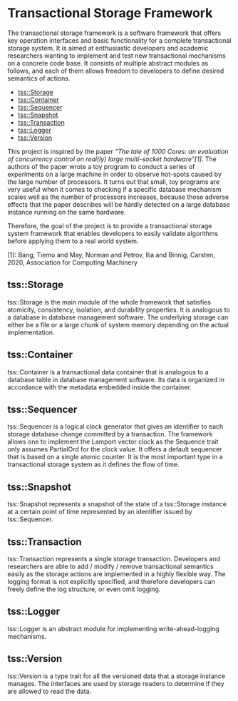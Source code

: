 <!--
SPDX-FileCopyrightText: 2021 Changgyoo Park <wvwwvwwv@me.com>

SPDX-License-Identifier: Apache-2.0
-->

# Transactional Storage Framework

The transactional storage framework is a software framework that offers key operation interfaces and basic functionality for a complete transactional storage system. It is aimed at enthusiastic developers and academic researchers wanting to implement and test new transactional mechanisms on a concrete code base. It consists of multiple abstract modules as follows, and each of them allows freedom to developers to define desired semantics of actions.

* [tss::Storage](#storage)
* [tss::Container](#container)
* [tss::Sequencer](#sequencer)
* [tss::Snapshot](#snapshot)
* [tss::Transaction](#transaction)
* [tss::Logger](#logger)
* [tss::Version](#version)

This project is inspired by the paper <cite>"The tale of 1000 Cores: an evaluation of concurrency control on real(ly) large multi-socket hardware"[1]</cite>. The authors of the paper wrote a toy program to conduct a series of experiments on a large machine in order to observe hot-spots caused by the large number of processors. It turns out that small, toy programs are very useful when it comes to checking if a specific database mechanism scales well as the number of processors increases, because those adverse effects that the paper describes will be hardly detected on a large database instance running on the same hardware.

Therefore, the goal of the project is to provide a transactional storage system framework that enables developers to easily validate algorithms before applying them to a real world system.

[1]: Bang, Tiemo and May, Norman and Petrov, Ilia and Binnig, Carsten, 2020, Association for Computing Machinery

## tss::Storage <a name="storage">

tss::Storage is the main module of the whole framework that satisfies atomicity, consistency, isolation, and durability properties. It is analogous to a database in database management software. The underlying storage can either be a file or a large chunk of system memory depending on the actual implementation.

## tss::Container <a name="container">

tss::Container is a transactional data container that is analogous to a database table in database management software. Its data is organized in accordance with the metadata embedded inside the container.

## tss::Sequencer <a name="sequencer">

tss::Sequencer is a logical clock generator that gives an identifier to each storage database change committed by a transaction. The framework allows one to implement the Lamport vector clock as the Sequence trait only assumes PartialOrd for the clock value. It offers a default sequencer that is based on a single atomic counter. It is the most important type in a transactional storage system as it defines the flow of time.

## tss::Snapshot <a name="snapshot">

tss::Snapshot represents a snapshot of the state of a tss::Storage instance at a certain point of time represented by an identifier issued by tss::Sequencer.

## tss::Transaction <a name="transaction">

tss::Transaction represents a single storage transaction. Developers and researchers are able to add / modify / remove transactional semantics easily as the storage actions are implemented in a highly flexible way. The logging format is not explicitly specified, and therefore developers can freely define the log structure, or even omit logging.

## tss::Logger <a name="logger">
tss::Logger is an abstract module for implementing write-ahead-logging mechanisms.

## tss::Version <a name="version">
tss::Version is a type trait for all the versioned data that a storage instance manages. The interfaces are used by storage readers to determine if they are allowed to read the data.
